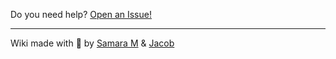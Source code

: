 Do you need help? [Open an Issue!](https://github.com/khcrysalis/Feather/issues)

---

Wiki made with 💖 by [Samara M](https://github.com/khcrysalis) & [Jacob](https://github.com/jacobprezant)
